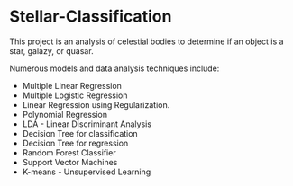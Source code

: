 # Stellar-Classification

This project is an analysis of celestial bodies to determine if an object is a star, galazy, or quasar. 

Numerous models and data analysis techniques include:
-	Multiple Linear Regression   
-	Multiple Logistic Regression 
-	Linear Regression using Regularization. 
- Polynomial Regression 
-	LDA - Linear Discriminant Analysis 
- Decision Tree for classification 
- Decision Tree for regression 
- Random Forest Classifier
- Support Vector Machines 
- K-means - Unsupervised Learning
